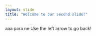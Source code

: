 ```yaml
---
layout: slide
title: "Welcome to our second slide!"
---
```

aaa para ne
Use the left arrow to go back!
